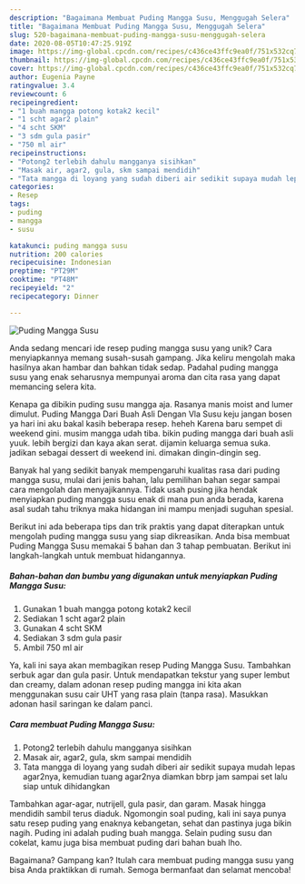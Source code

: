 ```yaml
---
description: "Bagaimana Membuat Puding Mangga Susu, Menggugah Selera"
title: "Bagaimana Membuat Puding Mangga Susu, Menggugah Selera"
slug: 520-bagaimana-membuat-puding-mangga-susu-menggugah-selera
date: 2020-08-05T10:47:25.919Z
image: https://img-global.cpcdn.com/recipes/c436ce43ffc9ea0f/751x532cq70/puding-mangga-susu-foto-resep-utama.jpg
thumbnail: https://img-global.cpcdn.com/recipes/c436ce43ffc9ea0f/751x532cq70/puding-mangga-susu-foto-resep-utama.jpg
cover: https://img-global.cpcdn.com/recipes/c436ce43ffc9ea0f/751x532cq70/puding-mangga-susu-foto-resep-utama.jpg
author: Eugenia Payne
ratingvalue: 3.4
reviewcount: 6
recipeingredient:
- "1 buah mangga potong kotak2 kecil"
- "1 scht agar2 plain"
- "4 scht SKM"
- "3 sdm gula pasir"
- "750 ml air"
recipeinstructions:
- "Potong2 terlebih dahulu mangganya sisihkan"
- "Masak air, agar2, gula, skm sampai mendidih"
- "Tata mangga di loyang yang sudah diberi air sedikit supaya mudah lepas agar2nya, kemudian tuang agar2nya diamkan bbrp jam sampai set lalu siap untuk dihidangkan"
categories:
- Resep
tags:
- puding
- mangga
- susu

katakunci: puding mangga susu 
nutrition: 200 calories
recipecuisine: Indonesian
preptime: "PT29M"
cooktime: "PT48M"
recipeyield: "2"
recipecategory: Dinner

---
```



![Puding Mangga Susu](https://img-global.cpcdn.com/recipes/c436ce43ffc9ea0f/751x532cq70/puding-mangga-susu-foto-resep-utama.jpg)

Anda sedang mencari ide resep puding mangga susu yang unik? Cara menyiapkannya memang susah-susah gampang. Jika keliru mengolah maka hasilnya akan hambar dan bahkan tidak sedap. Padahal puding mangga susu yang enak seharusnya mempunyai aroma dan cita rasa yang dapat memancing selera kita.

Kenapa ga dibikin puding susu mangga aja. Rasanya manis moist and lumer dimulut. Puding Mangga Dari Buah Asli Dengan Vla Susu keju jangan bosen ya hari ini aku bakal kasih beberapa resep. heheh Karena baru sempet di weekend gini. musim mangga udah tiba. bikin puding mangga dari buah asli yuuk. lebih bergizi dan kaya akan serat. dijamin keluarga semua suka. jadikan sebagai dessert di weekend ini. dimakan dingin-dingin seg.

Banyak hal yang sedikit banyak mempengaruhi kualitas rasa dari puding mangga susu, mulai dari jenis bahan, lalu pemilihan bahan segar sampai cara mengolah dan menyajikannya. Tidak usah pusing jika hendak menyiapkan puding mangga susu enak di mana pun anda berada, karena asal sudah tahu triknya maka hidangan ini mampu menjadi suguhan spesial.


Berikut ini ada beberapa tips dan trik praktis yang dapat diterapkan untuk mengolah puding mangga susu yang siap dikreasikan. Anda bisa membuat Puding Mangga Susu memakai 5 bahan dan 3 tahap pembuatan. Berikut ini langkah-langkah untuk membuat hidangannya.

<!--inarticleads1-->

##### Bahan-bahan dan bumbu yang digunakan untuk menyiapkan Puding Mangga Susu:

1. Gunakan 1 buah mangga potong kotak2 kecil
1. Sediakan 1 scht agar2 plain
1. Gunakan 4 scht SKM
1. Sediakan 3 sdm gula pasir
1. Ambil 750 ml air


Ya, kali ini saya akan membagikan resep Puding Mangga Susu. Tambahkan serbuk agar dan gula pasir. Untuk mendapatkan tekstur yang super lembut dan creamy, dalam adonan resep puding mangga ini kita akan menggunakan susu cair UHT yang rasa plain (tanpa rasa). Masukkan adonan hasil saringan ke dalam panci. 

<!--inarticleads2-->

##### Cara membuat Puding Mangga Susu:

1. Potong2 terlebih dahulu mangganya sisihkan
1. Masak air, agar2, gula, skm sampai mendidih
1. Tata mangga di loyang yang sudah diberi air sedikit supaya mudah lepas agar2nya, kemudian tuang agar2nya diamkan bbrp jam sampai set lalu siap untuk dihidangkan


Tambahkan agar-agar, nutrijell, gula pasir, dan garam. Masak hingga mendidih sambil terus diaduk. Ngomongin soal puding, kali ini saya punya satu resep puding yang enaknya kebangetan, sehat dan pastinya juga bikin nagih. Puding ini adalah puding buah mangga. Selain puding susu dan cokelat, kamu juga bisa membuat puding dari bahan buah lho. 

Bagaimana? Gampang kan? Itulah cara membuat puding mangga susu yang bisa Anda praktikkan di rumah. Semoga bermanfaat dan selamat mencoba!
